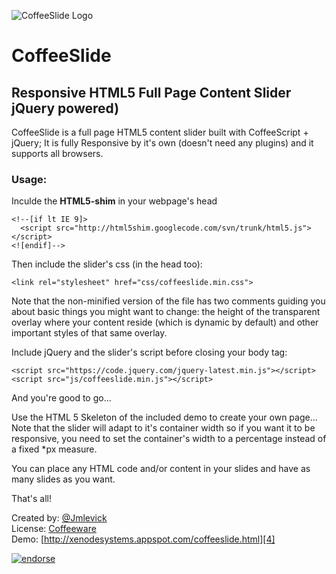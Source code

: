![CoffeeSlide Logo][1]

# CoffeeSlide

## Responsive HTML5 Full Page Content Slider jQuery powered)

CoffeeSlide is a full page HTML5 content slider built with CoffeeScript + jQuery; It is fully Responsive by it's own (doesn't need any plugins) and it supports all browsers.

### Usage:

Inculde the **HTML5-shim** in your webpage's head

    <!--[if lt IE 9]>
      <script src="http://html5shim.googlecode.com/svn/trunk/html5.js"></script>
    <![endif]-->

Then include the slider's css (in the head too):

    <link rel="stylesheet" href="css/coffeeslide.min.css">

Note that the non-minified version of the file has two comments guiding you about basic things you might want to change: the height of the transparent overlay where your content reside (which is dynamic by default) and other important styles of that same overlay.

Include jQuery and the slider's script before closing your body tag:

    <script src="https://code.jquery.com/jquery-latest.min.js"></script>  
    <script src="js/coffeeslide.min.js"></script>

And you're good to go...

Use the HTML 5 Skeleton of the included demo to create your own page... Note that the slider will adapt to it's container width so if you want it to be responsive, you need to set the container's width to a percentage instead of a fixed *px measure.

You can place any HTML code and/or content in your slides and have as many slides as you want.  

That's all!  

Created by: [@Jmlevick][2]  
License: [Coffeeware][3]  
Demo: [http://xenodesystems.appspot.com/coffeeslide.html][4]

[![endorse](http://api.coderwall.com/jmlevick/endorsecount.png)](http://coderwall.com/jmlevick)


  [1]: https://spideroak.com/share/PBSW433EMVZXS43UMVWXG/78656e6f6465/var/CDN/xenodecdn/github-assets/coffeeslide-logo.png
  [2]: http://twitter.com/Jmlevick
  [3]: https://github.com/Jmlevick/coffeeware-license
  [4]: http://xenodesystems.appspot.com/coffeeslide.html